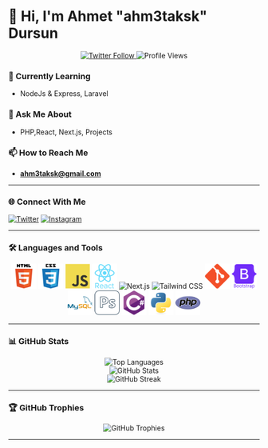# 👋 Hi, I'm Ahmet "ahm3taksk" Dursun

<p align="center">
  <a href="https://twitter.com/AhmetA1912" target="_blank">
    <img src="https://img.shields.io/twitter/follow/AhmetA1912?logo=twitter&style=for-the-badge" alt="Twitter Follow" />
  </a>
  <img src="https://komarev.com/ghpvc/?username=ahm3taksk&label=Profile%20views&color=0e75b6&style=for-the-badge" alt="Profile Views" />
</p>

### 🌱 Currently Learning
- NodeJs & Express, Laravel

### 💬 Ask Me About
- PHP,React, Next.js, Projects

### 📫 How to Reach Me
- **ahm3taksk@gmail.com**

---

### 🌐 Connect With Me
[![Twitter](https://img.shields.io/badge/Twitter-%231DA1F2.svg?style=for-the-badge&logo=Twitter&logoColor=white)](https://twitter.com/AhmetA1912)
[![Instagram](https://img.shields.io/badge/Instagram-%23E4405F.svg?style=for-the-badge&logo=Instagram&logoColor=white)](https://instagram.com/ahmeta.1912)

---

### 🛠️ Languages and Tools

<div align="center">
  <img src="https://raw.githubusercontent.com/devicons/devicon/master/icons/html5/html5-original-wordmark.svg" alt="HTML5" width="50" height="50"/>
  <img src="https://raw.githubusercontent.com/devicons/devicon/master/icons/css3/css3-original-wordmark.svg" alt="CSS3" width="50" height="50"/>
  <img src="https://raw.githubusercontent.com/devicons/devicon/master/icons/javascript/javascript-original.svg" alt="JavaScript" width="50" height="50"/>
  <img src="https://raw.githubusercontent.com/devicons/devicon/master/icons/react/react-original-wordmark.svg" alt="React" width="50" height="50"/>
  <img src="https://cdn.worldvectorlogo.com/logos/nextjs-2.svg" alt="Next.js" width="50" height="50"/>
  <img src="https://www.vectorlogo.zone/logos/tailwindcss/tailwindcss-icon.svg" alt="Tailwind CSS" width="50" height="50"/>
  <img src="https://raw.githubusercontent.com/devicons/devicon/master/icons/git/git-original.svg" alt="Git" width="50" height="50"/>
  <img src="https://raw.githubusercontent.com/devicons/devicon/master/icons/bootstrap/bootstrap-plain-wordmark.svg" alt="Bootstrap" width="50" height="50"/>
  <img src="https://raw.githubusercontent.com/devicons/devicon/master/icons/mysql/mysql-original-wordmark.svg" alt="MySQL" width="50" height="50"/>
  <img src="https://raw.githubusercontent.com/devicons/devicon/master/icons/photoshop/photoshop-line.svg" alt="Photoshop" width="50" height="50"/>
  <img src="https://raw.githubusercontent.com/devicons/devicon/master/icons/csharp/csharp-original.svg" alt="C#" width="50" height="50"/>
  <img src="https://raw.githubusercontent.com/devicons/devicon/master/icons/python/python-original.svg" alt="Python" width="50" height="50"/>
  <img src="https://raw.githubusercontent.com/devicons/devicon/master/icons/php/php-original.svg" alt="PHP" width="50" height="50"/>
</div>

---

### 📊 GitHub Stats

<div align="center">
  <img src="https://github-readme-stats.vercel.app/api/top-langs/?username=ahm3taksk&layout=compact&theme=vue-dark" alt="Top Languages"/>
  <br>
  <img src="https://github-readme-stats.vercel.app/api?username=ahm3taksk&show_icons=true&theme=vue-dark" alt="GitHub Stats"/>
  <br>
  <img src="https://github-readme-streak-stats.herokuapp.com/?user=ahm3taksk&theme=vue-dark" alt="GitHub Streak"/>
</div>

---

### 🏆 GitHub Trophies
<div align="center">
  <img src="https://github-profile-trophy.vercel.app/?username=ahm3taksk&theme=vue-dark" alt="GitHub Trophies"/>
</div>

---

